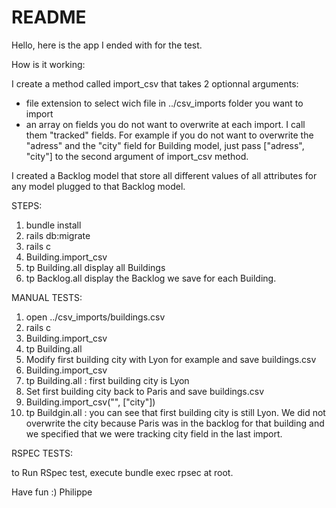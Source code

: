 # README

Hello,
here is the app I ended with for the test.

How is it working:

I create a method called import_csv that takes 2 optionnal arguments:
- file extension to select wich file in ../csv_imports folder you want to import
- an array on fields you do not want to overwrite at each import. I call them "tracked" fields. For example if you do not want to overwrite the "adress" and the "city" field for Building model, just pass ["adress", "city"] to the second argument of import_csv method.

I created a Backlog model that store all different values of all attributes for any model plugged to that Backlog model.

STEPS:
1. bundle install
2. rails db:migrate
3. rails c
4. Building.import_csv
5. tp Building.all display all Buildings
6. tp Backlog.all display the Backlog we save for each Building.

MANUAL TESTS:
1. open ../csv_imports/buildings.csv
2. rails c
3. Building.import_csv
4. tp Building.all
5. Modify first building city with Lyon for example and save buildings.csv
6. Building.import_csv
7. tp Building.all : first building city is Lyon
8. Set first building city back to Paris and save buildings.csv
9. Building.import_csv("", ["city"])
10. tp Buildgin.all : you can see that first building city is still Lyon. We did not overwrite the city because Paris was in the backlog for that building and we specified that we were tracking city field in the last import.

RSPEC TESTS:

to Run RSpec test, execute bundle exec rpsec at root. 


Have fun :)
Philippe